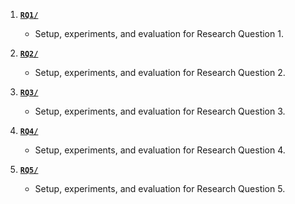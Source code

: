 1. **[`RQ1/`](./RQ1/)**  
   - Setup, experiments, and evaluation for Research Question 1.  

2. **[`RQ2/`](./RQ2/)**  
   - Setup, experiments, and evaluation for Research Question 2.  

3. **[`RQ3/`](./RQ3/)**  
   - Setup, experiments, and evaluation for Research Question 3.  

4. **[`RQ4/`](./RQ4/)**  
   - Setup, experiments, and evaluation for Research Question 4.  

5. **[`RQ5/`](./RQ5/)**  
   - Setup, experiments, and evaluation for Research Question 5.  